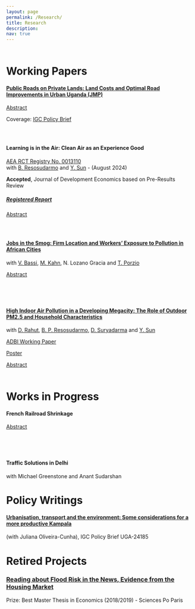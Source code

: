 ```yaml
---
layout: page
permalink: /Research/
title: Research
description: 
nav: true
---
```



<div style="margin-top: 60px;"></div>

# Working Papers


#### [Public Roads on Private Lands: Land Costs and Optimal Road Improvements in Urban Uganda (JMP)](/assets/pdf/Sorin_JMP.pdf) 

<a href="javascript:void(0);" onclick="toggleAbstract('jobs-abstract5')">Abstract</a>
<div id="jobs-abstract5" style="display: none; margin-top: 10px;">
    Despite the need for transportation infrastructure investments in developing cities, empirical evidence on their net returns is lacking due to data constraints and the common oversight of land acquisition costs. In this paper, I collect novel data to estimate the net returns of 140 km of road improvements in Kampala, Uganda, since 2017, accounting for both benefits and land acquisition costs. I conduct two surveys with real estate brokers and landowners and I exploit variation in the timing of improvements to estimate the local benefits. I then develop a quantitative spatial model to capture the city-level impacts of the policy, accounting for general equilibrium effects and heterogeneous land acquisition costs. Leveraging the coexistence of three property rights regimes in the city, I show that weak property rights are associated with lower land acquisition costs. I find that the net welfare gains from the realized road improvements were equivalent to a $119 transfer per resident, but would have been negative if land had been acquired at market value, as legally mandated under eminent domain, due to the high cost of raising domestic funds. Finally, I solve for the optimal road improvements under different institutional settings and demonstrate the importance of accounting for land costs when designing, funding, and evaluating transportation infrastructure projects, particularly in low- and middle-income countries where land acquisition relies on fragile land and financial institutions.
</div> 

Coverage: [IGC Policy Brief](https://www.theigc.org/publications/land-costs-and-citywide-benefits-road-improvements-sub-saharan-african-city-evidence)


<div style="margin-top: 60px;"></div>


#### Learning is in the Air: Clean Air as an Experience Good 
[AEA RCT Registry No. 0013110](https://www.socialscienceregistry.org/trials/13110)  
with [B. Resosudarmo](https://crawford.anu.edu.au/people/academic/budy-p-resosudarmo) and [Y. Sun](https://yixinsun.com/) - (August 2024)

**Accepted**, Journal of Development Economics based on Pre-Results Review 
##### [Registered Report](https://afosterri.org/jdepreresults/wp-content/uploads/2024/08/resosudarmo-sorin-sun-learning-is-in-the-air-DEVEC-D-24-00423_R1-2be617642c32d437f96c0ad16c525fb3.pdf)

<a href="javascript:void(0);" onclick="toggleAbstract('jobs-abstract1')">Abstract</a>
<div id="jobs-abstract1" style="display: none; margin-top: 10px;">
    Despite the enormous costs of air pollution, willingness-to-pay (WTP) for clean air in polluted developing contexts remains low. We posit one understudied reason is that clean air is an experience good, whose value is revealed after consumption. We test this using a cluster-randomized trial, and seek to document an “experience wedge”, i.e. a difference between anticipated and realized utility of consuming a good. We deploy a novel experience-based intervention, installing air monitors and purifiers, potentially a more salient treatment than traditional information in pamphlets or videos. To explore the mechanisms behind the hypothesized wedge, we implement a purifier-only treatment to distinguish between (1) knowledge about objective pollution exposure and (2) the sensory experience of breathing in clean air. This will be the first experimental evidence demonstrating how experience can shift demand for clean air, with implications for public health policy, environmental awareness campaigns, and using WTP estimates in economic evaluations.
</div> 

<div style="margin-top: 60px;"></div>



#### [Jobs in the Smog: Firm Location and Workers’ Exposure to Pollution in African Cities](/assets/pdf/JobsInTheSmog.pdf) 
with [V. Bassi](http://www.vittoriobassi.com/), 
[M. Kahn](https://sites.google.com/site/mek1966/), 
N. Lozano Gracia and 
[T. Porzio](https://sites.google.com/view/tommaso-porzio/home) 

<!-- Abstract feature -->
<a href="javascript:void(0);" onclick="toggleAbstract('jobs-abstract2')">Abstract</a>
<div id="jobs-abstract2" style="display: none; margin-top: 10px;">
    Air pollution within African cities is high but unevenly distributed. In principle, individuals could mitigate the severe health risk by working in the less polluted parts of the city. In practice, we show that pollution avoidance is challenging because firms locate on the busiest and most polluted roads searching for customer visibility. Both workers and entrepreneurs bear the cost of this pollution exposure, but the benefits are unequally distributed: profits are much higher in polluted areas, while compensating differentials in wages are minimal. An information experiment reveals limited awareness of pollution, suggesting that workers might be undercompensated for their exposure.
</div> 

<div style="margin-top: 80px;"></div>



#### [High Indoor Air Pollution in a Developing Megacity: The Role of Outdoor PM2.5 and Household Characteristics](https://papers.ssrn.com/sol3/papers.cfm?abstract_id=5321574)
with [D. Rahut](https://www.adb.org/adbi/about/staff-profiles/dil-rahut), 
[B. P. Resosudarmo](https://crawford.anu.edu.au/people/academic/budy-p-resosudarmo),
[D. Suryadarma](https://sites.google.com/view/dsuryadarma/home) and
[Y. Sun](https://yixinsun.com/research/)

[ADBI Working Paper](https://papers.ssrn.com/sol3/papers.cfm?abstract_id=5321574)

[Poster](/assets/pdf/JakartaIndoorOutdoor_pm.pdf)  
 
<!-- Abstract feature -->
<a href="javascript:void(0);" onclick="toggleAbstract('jobs-abstract3')">Abstract</a>
<div id="jobs-abstract3" style="display: none; margin-top: 10px;">
    Exposure to fine particulate matter (PM2.5) poses major health risks, especially in rapidly urbanizing cities. As urbanization accelerates, people in low- and middle-income countries spend more time indoors, where pol We present evidence from over 152,000 monitor-hours of indoor PM2.5 measurements across homes in Jakarta, Indonesia, one of the world’s largest and most polluted cities. We find that mean daily indoor and outdoor PM2.5 levels are both dangerously high, eight times above World Health Organization’s (WHO) health-based guidelines. In addition, indoor PM2.5 frequently reach hazardous levels—40 to 100 times the WHO guideline, levels that outdoor monitors do not capture. Unlike in developed settings, most indoor pollution originates from outdoor infiltration. Survey data also reveal large inequalities: lower-income households experience double the mean indoor PM2.5 of higher-income households. Our findings show that indoor air pollution remains both severe and unequally distributed, even in this population where most people have adopted cleaner cooking fuels. Researchers and policymakers should integrate outdoor air quality mapping with demographically representative indoor monitoring to close key data gaps, enabling more accurate exposure estimates and better-targeted environmental health policies.
</div> 

<div style="margin-top: 60px;"></div>


# Works in Progress




#### French Railroad Shrinkage 

<!-- Abstract feature -->
<a href="javascript:void(0);" onclick="toggleAbstract('jobs-abstract4')">Abstract</a>
<div id="jobs-abstract4" style="display: none; margin-top: 10px;">
    Transportation infrastructure determines a location's accessibility and, in turn, is a key driver of demographic and economic distributions across space. Investments and dis-investments in this infrastructure are common, but the impacts of contractionary transportation policies have not been extensively studied. Using a simple modification of the standard quantitative spatial model, I theorize that while positive accessibility changes to a location result in rapid population adjustment, negative changes may create a slow and asymmetric population adjustment due to the presence of slowly depreciating housing capital. This paper provides empirical support for the existence of these non-linear responses by studying the impact of the closure of more than one half of the French railroad between 1930 and 1960. I find that, within a given county, municipalities hit one-standard deviation harder by the policy had a 7 percent lower population growth between 1926 and 1982. This response is slow, strongest between two and four decades after the policy, and is non-linear in the short run: it is systematically lower when estimated on market access decrease than it is for (relative) market access increase.
</div> 

<div style="margin-top: 80px;"></div>


#### Traffic Solutions in Delhi 
with Michael Greenstone and Anant Sudarshan


# Policy Writings

#### [Urbanisation, transport and the environment: Some considerations for a more productive Kampala](https://www.theigc.org/publications/urbanisation-transport-and-environment-some-considerations-more-productive-kampala)
(with Juliana Oliveira-Cunha), IGC Policy Brief UGA-24185


# Retired Projects

### [Reading about Flood Risk in the News, Evidence from the Housing Market](https://www.sciencespo.fr/ecole-doctorale/sites/sciencespo.fr.ecole-doctorale/files/MastersThesis_JeanneSorin.pdf)
Prize: Best Master Thesis in Economics (2018/2019) - Sciences Po Paris

